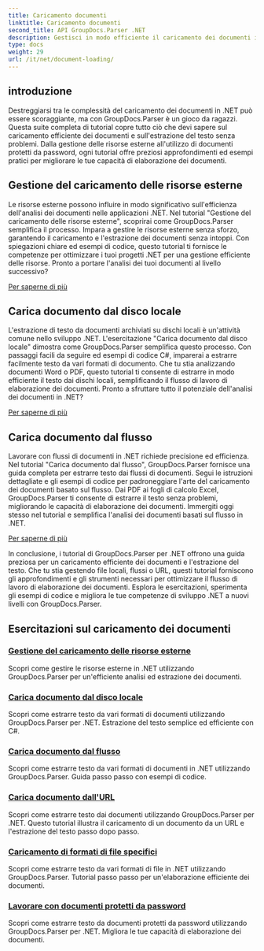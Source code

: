 ```yaml
---
title: Caricamento documenti
linktitle: Caricamento documenti
second_title: API GroupDocs.Parser .NET
description: Gestisci in modo efficiente il caricamento dei documenti in .NET con GroupDocs.Parser. Impara a estrarre testo da dischi locali, stream, URL e altro.
type: docs
weight: 29
url: /it/net/document-loading/
---
```

## introduzione

Destreggiarsi tra le complessità del caricamento dei documenti in .NET può essere scoraggiante, ma con GroupDocs.Parser è un gioco da ragazzi. Questa suite completa di tutorial copre tutto ciò che devi sapere sul caricamento efficiente dei documenti e sull'estrazione del testo senza problemi. Dalla gestione delle risorse esterne all'utilizzo di documenti protetti da password, ogni tutorial offre preziosi approfondimenti ed esempi pratici per migliorare le tue capacità di elaborazione dei documenti.

## Gestione del caricamento delle risorse esterne

Le risorse esterne possono influire in modo significativo sull'efficienza dell'analisi dei documenti nelle applicazioni .NET. Nel tutorial "Gestione del caricamento delle risorse esterne", scoprirai come GroupDocs.Parser semplifica il processo. Impara a gestire le risorse esterne senza sforzo, garantendo il caricamento e l'estrazione dei documenti senza intoppi. Con spiegazioni chiare ed esempi di codice, questo tutorial ti fornisce le competenze per ottimizzare i tuoi progetti .NET per una gestione efficiente delle risorse. Pronto a portare l'analisi dei tuoi documenti al livello successivo?

[Per saperne di più](./handling-loading-of-external-resources/)

## Carica documento dal disco locale

L'estrazione di testo da documenti archiviati su dischi locali è un'attività comune nello sviluppo .NET. L'esercitazione "Carica documento dal disco locale" dimostra come GroupDocs.Parser semplifica questo processo. Con passaggi facili da seguire ed esempi di codice C#, imparerai a estrarre facilmente testo da vari formati di documento. Che tu stia analizzando documenti Word o PDF, questo tutorial ti consente di estrarre in modo efficiente il testo dai dischi locali, semplificando il flusso di lavoro di elaborazione dei documenti. Pronto a sfruttare tutto il potenziale dell'analisi dei documenti in .NET?

[Per saperne di più](./load-document-from-local-disk/)

## Carica documento dal flusso

Lavorare con flussi di documenti in .NET richiede precisione ed efficienza. Nel tutorial "Carica documento dal flusso", GroupDocs.Parser fornisce una guida completa per estrarre testo dai flussi di documenti. Segui le istruzioni dettagliate e gli esempi di codice per padroneggiare l'arte del caricamento dei documenti basato sul flusso. Dai PDF ai fogli di calcolo Excel, GroupDocs.Parser ti consente di estrarre il testo senza problemi, migliorando le capacità di elaborazione dei documenti. Immergiti oggi stesso nel tutorial e semplifica l'analisi dei documenti basati sul flusso in .NET.

[Per saperne di più](./load-document-from-stream/)

In conclusione, i tutorial di GroupDocs.Parser per .NET offrono una guida preziosa per un caricamento efficiente dei documenti e l'estrazione del testo. Che tu stia gestendo file locali, flussi o URL, questi tutorial forniscono gli approfondimenti e gli strumenti necessari per ottimizzare il flusso di lavoro di elaborazione dei documenti. Esplora le esercitazioni, sperimenta gli esempi di codice e migliora le tue competenze di sviluppo .NET a nuovi livelli con GroupDocs.Parser.

## Esercitazioni sul caricamento dei documenti
### [Gestione del caricamento delle risorse esterne](./handling-loading-of-external-resources/)
Scopri come gestire le risorse esterne in .NET utilizzando GroupDocs.Parser per un'efficiente analisi ed estrazione dei documenti.
### [Carica documento dal disco locale](./load-document-from-local-disk/)
Scopri come estrarre testo da vari formati di documenti utilizzando GroupDocs.Parser per .NET. Estrazione del testo semplice ed efficiente con C#.
### [Carica documento dal flusso](./load-document-from-stream/)
Scopri come estrarre testo da vari formati di documenti in .NET utilizzando GroupDocs.Parser. Guida passo passo con esempi di codice.
### [Carica documento dall'URL](./load-document-from-url/)
Scopri come estrarre testo dai documenti utilizzando GroupDocs.Parser per .NET. Questo tutorial illustra il caricamento di un documento da un URL e l'estrazione del testo passo dopo passo.
### [Caricamento di formati di file specifici](./loading-specific-file-formats/)
Scopri come estrarre testo da vari formati di file in .NET utilizzando GroupDocs.Parser. Tutorial passo passo per un'elaborazione efficiente dei documenti.
### [Lavorare con documenti protetti da password](./working-with-password-protected-documents/)
Scopri come estrarre testo da documenti protetti da password utilizzando GroupDocs.Parser per .NET. Migliora le tue capacità di elaborazione dei documenti.
